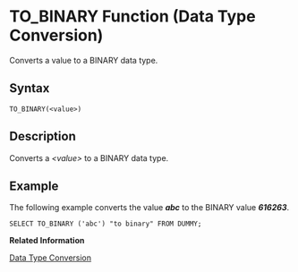 <!-- loio20eb65d4751910149a7dc10f93a24a75 -->

# TO\_BINARY Function \(Data Type Conversion\)

Converts a value to a BINARY data type.



<a name="loio20eb65d4751910149a7dc10f93a24a75__sql_function_to_binary_1sql_function_to_binary_syntax"/>

## Syntax

```
TO_BINARY(<value>)
```



<a name="loio20eb65d4751910149a7dc10f93a24a75__sql_function_to_binary_1sql_function_to_binary_description"/>

## Description

Converts a *<value\>* to a BINARY data type.



<a name="loio20eb65d4751910149a7dc10f93a24a75__sql_function_to_binary_1sql_function_to_binary_examples"/>

## Example

The following example converts the value ***abc*** to the BINARY value ***616263***.

```
SELECT TO_BINARY ('abc') "to binary" FROM DUMMY;
```

**Related Information**  


[Data Type Conversion](../data-type-conversion-46ff965.md "Both implicit and explicit data type conversions are allowed in the SAP HANA database.")


